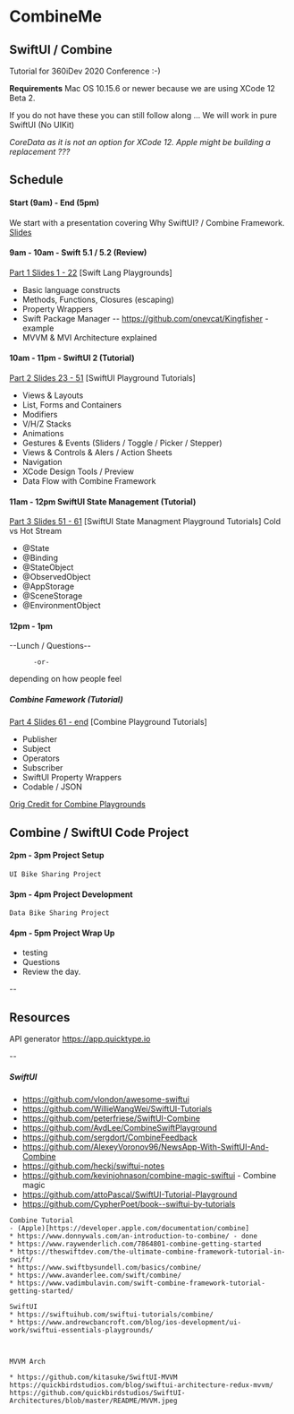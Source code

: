 # CombineMe

## SwiftUI / Combine

Tutorial for 360iDev 2020 Conference :-)

****Requirements****
Mac OS 10.15.6 or newer because we are using XCode 12 Beta 2.

If you do not have these you can still follow along ...
We will work in pure SwiftUI (No UIKit)

*CoreData as it is not an option for XCode 12.  Apple might be building a replacement ???*

Schedule
--
#### Start (9am) - End (5pm)

We start with a presentation covering Why SwiftUI? / Combine Framework.
[Slides](https://docs.google.com/presentation/d/1dKb4akc9U4xW9_L57Gx21qNbH33SVJjdvmSaFXkCCeI/edit?usp=sharing)


#### 9am - 10am - Swift 5.1 / 5.2 (Review)
[Part 1 Slides 1 - 22](https://docs.google.com/presentation/d/1dKb4akc9U4xW9_L57Gx21qNbH33SVJjdvmSaFXkCCeI/edit?usp=sharing)
[Swift Lang Playgrounds]
* Basic language constructs
* Methods, Functions, Closures (escaping)
* Property Wrappers 
* Swift Package Manager -- https://github.com/onevcat/Kingfisher - example
* MVVM & MVI Architecture explained

#### 10am - 11pm - SwiftUI 2 (Tutorial)
[Part 2 Slides 23 - 51](https://docs.google.com/presentation/d/1dKb4akc9U4xW9_L57Gx21qNbH33SVJjdvmSaFXkCCeI/edit#slide=id.g5e0c07467c_0_1823)
[SwiftUI Playground Tutorials]
- Views & Layouts
- List, Forms and Containers
- Modifiers
- V/H/Z Stacks
- Animations
- Gestures & Events (Sliders / Toggle / Picker / Stepper)
- Views & Controls & Alers / Action Sheets
- Navigation
- XCode Design Tools / Preview
- Data Flow with Combine Framework

#### 11am - 12pm SwiftUI State Management (Tutorial)
[Part 3 Slides 51 - 61](https://docs.google.com/presentation/d/1dKb4akc9U4xW9_L57Gx21qNbH33SVJjdvmSaFXkCCeI/edit#slide=id.g5e0c07467c_0_1868)
[SwiftUI State Managment Playground Tutorials]
Cold vs Hot Stream
- @State
- @Binding
- @StateObject
- @ObservedObject
- @AppStorage
- @SceneStorage
- @EnvironmentObject


#### 12pm - 1pm

--Lunch / Questions--

          -or-
          
depending on how people feel



##### Combine Famework (Tutorial)
[Part 4 Slides 61 - end](https://docs.google.com/presentation/d/1dKb4akc9U4xW9_L57Gx21qNbH33SVJjdvmSaFXkCCeI/edit#slide=id.g5e0c07467c_0_1868)
[Combine Playground Tutorials]
- Publisher
- Subject
- Operators
- Subscriber
- SwiftUI Property Wrappers
- Codable / JSON     

[Orig Credit for Combine Playgrounds ](https://github.com/AvdLee/CombineSwiftPlayground)

Combine / SwiftUI Code Project
--
#### 2pm - 3pm Project Setup
` UI Bike Sharing Project `

#### 3pm - 4pm Project Development
` Data Bike Sharing Project `

#### 4pm - 5pm Project Wrap Up
- testing
- Questions
- Review the day.

--
## Resources

API generator
https://app.quicktype.io


--

##### SwiftUI
* https://github.com/vlondon/awesome-swiftui
* https://github.com/WillieWangWei/SwiftUI-Tutorials
* https://github.com/peterfriese/SwiftUI-Combine
* https://github.com/AvdLee/CombineSwiftPlayground
* https://github.com/sergdort/CombineFeedback
* https://github.com/AlexeyVoronov96/NewsApp-With-SwiftUI-And-Combine
* https://github.com/heckj/swiftui-notes
* https://github.com/kevinjohnason/combine-magic-swiftui - Combine magic
* https://github.com/attoPascal/SwiftUI-Tutorial-Playground
* https://github.com/CypherPoet/book--swiftui-by-tutorials

~~~
Combine Tutorial
- (Apple)[https://developer.apple.com/documentation/combine]
* https://www.donnywals.com/an-introduction-to-combine/ - done
* https://www.raywenderlich.com/7864801-combine-getting-started
* https://theswiftdev.com/the-ultimate-combine-framework-tutorial-in-swift/
* https://www.swiftbysundell.com/basics/combine/
* https://www.avanderlee.com/swift/combine/
* https://www.vadimbulavin.com/swift-combine-framework-tutorial-getting-started/

SwiftUI
* https://swiftuihub.com/swiftui-tutorials/combine/
* https://www.andrewcbancroft.com/blog/ios-development/ui-work/swiftui-essentials-playgrounds/



MVVM Arch

* https://github.com/kitasuke/SwiftUI-MVVM
https://quickbirdstudios.com/blog/swiftui-architecture-redux-mvvm/
https://github.com/quickbirdstudios/SwiftUI-Architectures/blob/master/README/MVVM.jpeg
~~~

